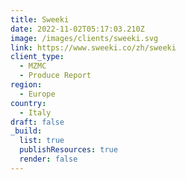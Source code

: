 ```yaml
---
title: Sweeki
date: 2022-11-02T05:17:03.210Z
image: /images/clients/sweeki.svg
link: https://www.sweeki.co/zh/sweeki
client_type:
  - MZMC
  - Produce Report
region:
  - Europe
country:
  - Italy
draft: false
_build:
  list: true
  publishResources: true
  render: false
---
```

